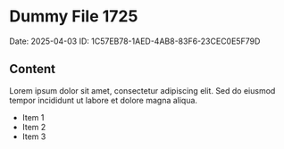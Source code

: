# Dummy File 1725

Date: 2025-04-03
ID: 1C57EB78-1AED-4AB8-83F6-23CEC0E5F79D

## Content

Lorem ipsum dolor sit amet, consectetur adipiscing elit.
Sed do eiusmod tempor incididunt ut labore et dolore magna aliqua.

* Item 1
* Item 2
* Item 3
